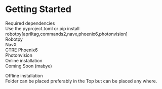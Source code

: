 # Getting Started

Required dependencies\
Use the pyproject.toml or pip install robotpy\[apriltag,commands2,navx,phoenix6,photonvision]\
Robotpy\
NavX\
CTRE Phoenix6\
Photonvision\
Online installation\
Coming Soon (mabye)

Offline installation\
Folder can be placed preferably in the Top but can be placed any where.

